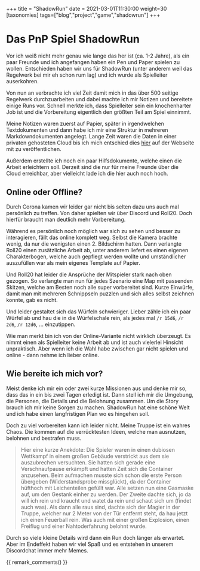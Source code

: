 +++
title = "ShadowRun"
date = 2021-03-01T11:30:00
weight=30
[taxonomies]
tags=["blog","project","game","shadowrun"]
+++

# Das PnP Spiel ShadowRun

Vor ich weiß nicht mehr genau wie lange das her ist (ca. 1-2 Jahre), als ein paar Freunde und ich 
angefangen haben ein Pen und Paper spielen zu wollen. Entschieden haben wir uns für ShadowRun 
(unter anderem weil das Regelwerk bei mir eh schon rum lag) und ich wurde als Spielleiter
auserkohren.

<!-- more -->

Von nun an verbrachte ich viel Zeit damit mich in das über 500 seitige Regelwerk durchzuarbeiten und
dabei machte ich mir Notizen und bereitete einige Runs vor. Schnell merkte ich, dass Spielleiter 
sein ein knochenharter Job ist und die Vorbereitung eigentlich den größten Teil am Spiel einnimmt.

Meine Notizen waren zuerst auf Papier, später in irgendwelchen Textdokumenten und dann habe ich
mir eine Struktur in mehreren Markdowndokumenten angelegt. Lange Zeit waren die Daten in einer
privaten gehosteten Cloud bis ich mich entschied dies [hier](@/projects/shadowrun/rules/_index.md) 
auf der Webseite mit zu veröffentlichen.

Außerdem erstellte ich noch ein paar Hilfsdokumente, welche einen die Arbeit erleichtern soll.
Derzeit sind die nur für meine Freunde über die Cloud erreichbar, aber vielleicht lade ich die
hier auch noch hoch.

## Online oder Offline?

Durch Corona kamen wir leider gar nicht bis selten dazu uns auch mal persönlich zu treffen. Von
daher spielten wir über Discord und Roll20. Doch hierfür braucht man deutlich mehr Vorbereitung.

Während es persönlich noch möglich war sich zu sehen und besser zu interagieren, fällt das online
komplett weg. Selbst die Kamera brachte wenig, da nur die wenigsten einen 2. Bildschirm hatten.
Dann verlangte Roll20 einen zusätzliche Arbeit ab, unter anderem liefert es einen eigenen 
Charakterbogen, welche auch gepflegt werden wollte und umständlicher auszufüllen war als mein 
eigenes Template auf Papier.

Und Roll20 hat leider die Ansprüche der Mitspieler stark nach oben gezogen. So verlangte man nun
für jedes Szenario eine Map mit passenden Skitzen, welche am Besten noch alle super vorbereitet
sind. Kurze Einwürfe, damit man mit mehreren Schnippseln puzzlen und sich alles selbst zeichnen
konnte, gab es nicht.

Und leider gestaltet sich das Würfeln schwieriger. Lieber zähle ich ein paar Würfel ab und hau die
in die Würfelschale rein, als jedes mal `/r 15d6`, `/r 2d6`, `/r 12d6`, ... einzutippen.

Wie man merkt bin ich von der Online-Variante nicht wirklich überzeugt. Es nimmt einen als
Spielleiter keine Arbeit ab und ist auch vielerlei Hinsicht unpraktisch. Aber wenn ich die Wahl
habe zwischen gar nicht spielen und online - dann nehme ich lieber online.

## Wie bereite ich mich vor?

Meist denke ich mir ein oder zwei kurze Missionen aus und denke mir so, dass das in ein bis zwei
Tagen erledigt ist. Dann stell ich mir die Umgebung, die Personen, die Details und die Belohnung
zusammen. Um die Story brauch ich mir keine Sorgen zu machen. ShadowRun hat eine schöne Welt und
ich habe einen langfristigen Plan wo es hingehen soll.

Doch zu viel vorbereiten kann ich leider nicht. Meine Truppe ist ein wahres Chaos. Die kommen auf
die verrücktesten Ideen, welche man ausnutzen, belohnen und bestrafen muss.

> Hier eine kurze Anekdote: Die Spieler waren in einen dubiosen Wettkampf in einem großen Gebäude
> verstrickt aus dem sie auszubrechen versuchten. Sie hatten sich gerade eine Verschnaufpause
> erkämpft und hatten Zeit sich die Container anzusehen. Beim aufmachen musste sich schon die erste
> Person übergeben (Widerstandsprobe missglückt), da der Container hüfthoch mit Leichenteilen
> gefüllt war. Alle setzen nun eine Gasmaske auf, um den Gestank einher zu werden.
> Der Zweite dachte sich, jo da will ich rein und kraucht und watet da rein und schaut
> sich um (findet auch was). Als dann alle raus sind, dachte sich der Magier in der Truppe, welcher
> nur 2 Meter von der Tür entfernt steht, da hau jetzt ich einen Feuerball rein. Was auch mit einer
> großen Explosion, einen Freiflug und einer Nahtoderfahrung belohnt wurde.

Durch so viele kleine Details wird dann ein Run doch länger als erwartet. Aber im Endeffekt haben
wir viel Spaß und es entstehen in unserem Discordchat immer mehr Memes.

{{ remark_comments() }}
